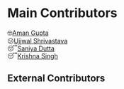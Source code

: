 # Main Contributors

🤓[Aman Gupta](https://github.com/Programer3)  
😕[Ujjwal Shrivastava](https://github.com/ujjwalshriv3)  
😴[Saniya Dutta](https://github.com/saniyadutta266)  
😴[Krishna Singh](https://github.com/krishnasingh34)

## External Contributors
